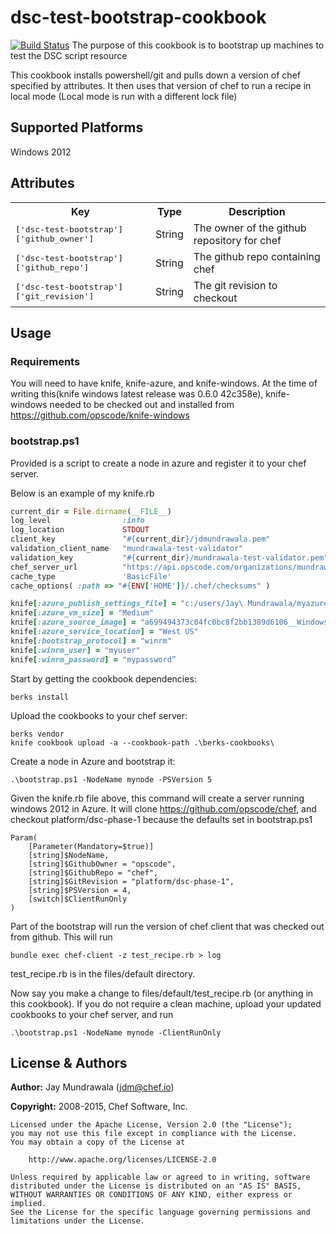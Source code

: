 # dsc-test-bootstrap-cookbook

[![Build Status](https://travis-ci.org/chef-cookbooks/dsc-test-bootstrap.svg?branch=master)](https://travis-ci.org/chef-cookbooks/dsc-test-bootstrap)
The purpose of this cookbook is to bootstrap up machines
to test the DSC script resource

This cookbook installs powershell/git and pulls down
a version of chef specified by attributes. It then
uses that version of chef to run a recipe in local mode (Local mode is run
with a different lock file)


## Supported Platforms

Windows 2012

## Attributes

<table>
  <tr>
    <th>Key</th>
    <th>Type</th>
    <th>Description</th>
  </tr>
  <tr>
    <td><tt>['dsc-test-bootstrap']['github_owner']</tt></td>
    <td>String</td>
    <td>The owner of the github repository for chef</td>
  </tr>
  <tr>
    <td><tt>['dsc-test-bootstrap']['github_repo']</tt></td>
    <td>String</td>
    <td>The github repo containing chef</td>
  </tr>
  <tr>
    <td><tt>['dsc-test-bootstrap']['git_revision']</tt></td>
    <td>String</td>
    <td>The git revision to checkout</td>
  </tr>
</table>

## Usage
### Requirements
You will need to have knife, knife-azure, and knife-windows.
At the time of writing this(knife windows latest release was 0.6.0 42c358e),
knife-windows needed to be checked out and installed from
https://github.com/opscode/knife-windows
### bootstrap.ps1

Provided is a script to create a node in azure and register it to your chef server.

Below is an example of my knife.rb
```ruby
current_dir = File.dirname(__FILE__)
log_level                :info
log_location             STDOUT
client_key               "#{current_dir}/jdmundrawala.pem"
validation_client_name   "mundrawala-test-validator"
validation_key           "#{current_dir}/mundrawala-test-validator.pem"
chef_server_url          "https://api.opscode.com/organizations/mundrawala-test"
cache_type               'BasicFile'
cache_options( :path => "#{ENV['HOME']}/.chef/checksums" )

knife[:azure_publish_settings_file] = "c:/users/Jay\ Mundrawala/myazure.publishsettings"
knife[:azure_vm_size] = "Medium"
knife[:azure_source_image] = "a699494373c04fc0bc8f2bb1389d6106__Windows-Server-2012-R2-201407.01-en.us-127GB.vhd"
knife[:azure_service_location] = "West US"
knife[:bootstrap_protocol] = "winrm"
knife[:winrm_user] = "myuser"
knife[:winrm_password] = "mypassword”
```

Start by getting the cookbook dependencies:
```
berks install
```

Upload the cookbooks to your chef server:
```
berks vendor
knife cookbook upload -a --cookbook-path .\berks-cookbooks\
```

Create a node in Azure and bootstrap it:
```
.\bootstrap.ps1 -NodeName mynode -PSVersion 5
```
Given the knife.rb file above, this command will create a server running
windows 2012 in Azure. It will clone https://github.com/opscode/chef, and
checkout platform/dsc-phase-1 because the defaults set in bootstrap.ps1
```
Param(
    [Parameter(Mandatory=$true)]
    [string]$NodeName,
    [string]$GithubOwner = "opscode",
    [string]$GithubRepo = "chef",
    [string]$GitRevision = "platform/dsc-phase-1",
    [string]$PSVersion = 4,
    [switch]$ClientRunOnly
)
```
Part of the bootstrap will run the version of chef client that was checked out
from github. This will run
```
bundle exec chef-client -z test_recipe.rb > log
```
test_recipe.rb is in the files/default directory.

Now say you make a change to files/default/test_recipe.rb (or anything in this
cookbook). If you do not require a clean machine, upload your updated cookbooks
to your chef server, and run
```
.\bootstrap.ps1 -NodeName mynode -ClientRunOnly
```


License & Authors
-----------------

**Author:** Jay Mundrawala (<jdm@chef.io>)

**Copyright:** 2008-2015, Chef Software, Inc.
```
Licensed under the Apache License, Version 2.0 (the "License");
you may not use this file except in compliance with the License.
You may obtain a copy of the License at

    http://www.apache.org/licenses/LICENSE-2.0

Unless required by applicable law or agreed to in writing, software
distributed under the License is distributed on an "AS IS" BASIS,
WITHOUT WARRANTIES OR CONDITIONS OF ANY KIND, either express or implied.
See the License for the specific language governing permissions and
limitations under the License.
```
